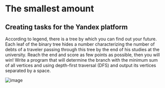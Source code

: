 # The smallest amount
## Creating tasks for the Yandex platform

According to legend, there is a tree by which you can find out your future. Each leaf of the binary tree hides a number characterizing the number of debts of a traveler passing through this tree by the end of his studies at the university. Reach the end and score as few points as possible, then you will win!
Write a program that will determine the branch with the minimum sum of all vertices and using depth-first traversal (DFS) and output its vertices separated by a space.

![image](https://github.com/NoviMar/Polygon-Codeforces/assets/141076996/2ee93330-45d4-497a-aa02-aad12d69b0f2)
